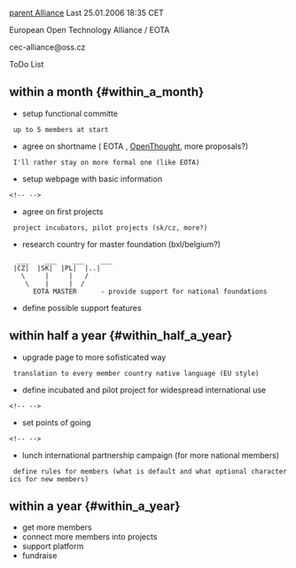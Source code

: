 [ parent Alliance](Alliance "wikilink") Last 25.01.2006 18:35 CET

European Open Technology Alliance / EOTA

cec-alliance\@oss.cz

ToDo List

## within a month {#within_a_month}

-   setup functional committe

` up to 5 members at start`

-   agree on shortname ( EOTA , [OpenThought](OpenThought "wikilink"),
    more proposals?)

` I'll rather stay on more formal one (like EOTA)`

-   setup webpage with basic information

```{=html}
<!-- -->
```
-   agree on first projects

` project incubators, pilot projects (sk/cz, more?)`

-   research country for master foundation (bxl/belgium?)

`  ___    ___    ___    ___`\
` |CZ|  |SK|  |PL|  |..|`\
`   \     |     |   /`\
`    \    |     |  /`\
`      EOTA MASTER      - provide support for national foundations`

-   define possible support features

## within half a year {#within_half_a_year}

-   upgrade page to more sofisticated way

` translation to every member country native language (EU style)`

-   define incubated and pilot project for widespread international use

```{=html}
<!-- -->
```
-   set points of going

```{=html}
<!-- -->
```
-   lunch international partnership campaign (for more national members)

` define rules for members (what is default and what optional characterics for new members)`

## within a year {#within_a_year}

-   get more members
-   connect more members into projects
-   support platform
-   fundraise
